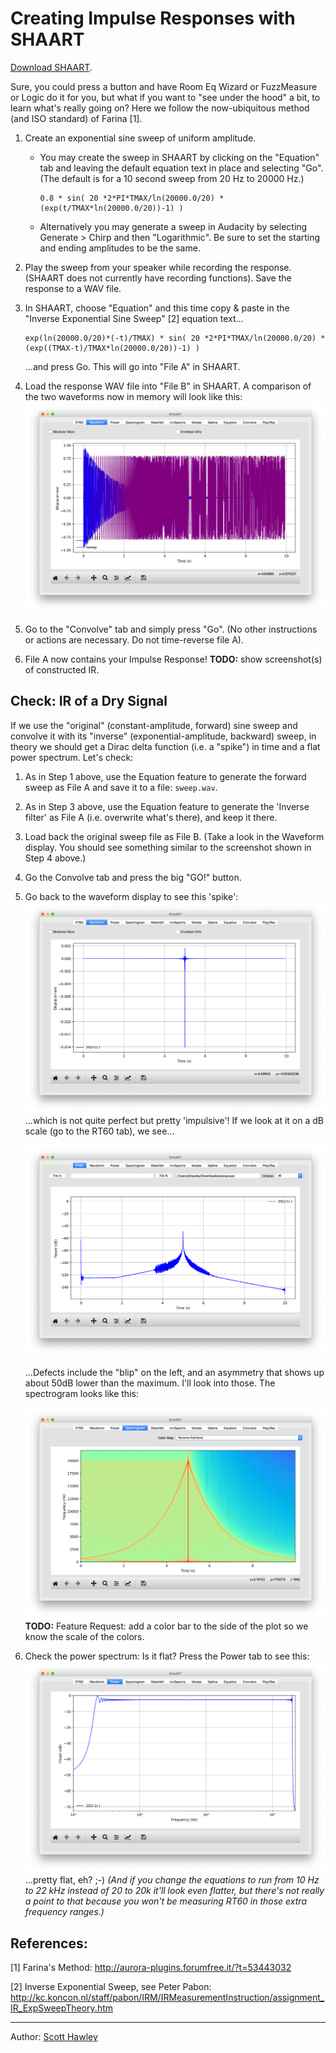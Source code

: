 # Creating Impulse Responses with SHAART

<a href="https://hedges.belmont.edu/~shawley/SHAART/index.html#downloads">Download SHAART</a>.

Sure, you could press a button and have Room Eq Wizard or FuzzMeasure or Logic do it for you, but what if you want to "see under the hood" a bit, to learn what's really going on?   Here we follow the now-ubiquitous method (and ISO standard) of Farina [1].

1. Create an exponential sine sweep of uniform amplitude.

   - You may create the sweep in SHAART by clicking on the "Equation" tab and leaving the default equation text in place and selecting "Go".  (The default is for a 10 second sweep from 20 Hz to 20000 Hz.)

     ```blah 
     0.8 * sin( 20 *2*PI*TMAX/ln(20000.0/20) * (exp(t/TMAX*ln(20000.0/20))-1) )
     ```

   - Alternatively you may generate a sweep in Audacity by selecting Generate > Chirp and then "Logarithmic". Be sure to set the starting and ending amplitudes to be the same.

2. Play the sweep from your speaker while recording the response.  (SHAART does not currently have recording functions).  Save the response to a WAV file.

3. In SHAART, choose "Equation" and this time copy & paste in the "Inverse Exponential Sine Sweep" [2] equation text...

   ```
   exp(ln(20000.0/20)*(-t)/TMAX) * sin( 20 *2*PI*TMAX/ln(20000.0/20) * (exp((TMAX-t)/TMAX*ln(20000.0/20))-1) )
   ```

   ...and press Go.   This will go into "File A" in SHAART.

4. Load the response WAV file into "File B" in SHAART.  A comparison of the two waveforms now in memory will look like this:
   ![ir_sweep_and_inv](ir_sweep_and_inv_waveform.png)

5. Go to the "Convolve" tab and simply press "Go".  (No other instructions or actions are necessary.  Do not time-reverse file A).

6. File A now contains your Impulse Response!
   **TODO:** show screenshot(s) of constructed IR.



## Check: IR of a Dry Signal

If we use the "original" (constant-amplitude, forward) sine sweep and convolve it with its "inverse" (exponential-amplitude, backward) sweep, in theory we should get a Dirac delta function (i.e. a "spike") in time and a flat power spectrum.  Let's check:

1. As in Step 1 above, use the Equation feature to generate the forward sweep as File A and save it to a file: `sweep.wav`. 

2. As in Step 3 above, use the Equation feature to generate the 'Inverse filter' as File A (i.e. overwrite what's there), and keep it there.

3. Load back the original sweep file as File B.  (Take a look in the Waveform display. You should see something similar to the screenshot shown in Step 4 above.)

4. Go the Convolve tab and press the big "GO!" button. 

5. Go back to the waveform display to see this 'spike': ![ir_delta](ir_delta.png)...which is not quite perfect but pretty 'impulsive'!  If we look at it on a dB scale (go to the RT60 tab), we see...

   ![ir_delta_pwr](ir_delta_pwr.png)

   ...Defects include the "blip" on the left, and an asymmetry that shows up about 50dB lower than the maximum. I'll look into those.   The spectrogram looks like this:

   ![ir_spectrogram](ir_spectrogram.png)**TODO:** Feature Request: add a color bar to the side of the plot so we know the scale of the colors. 

6. Check the power spectrum: Is it flat? Press the Power tab to see this: ![ir_power](ir_power.png) ...pretty flat, eh? ;-)   *(And if you change the equations to run from 10 Hz to 22 kHz instead of 20 to 20k it'll look even flatter, but there's not really a point to that because you won't be measuring RT60 in those extra frequency ranges.)*

## References:

[1] Farina's Method: <a href="http://aurora-plugins.forumfree.it/?t=53443032">http://aurora-plugins.forumfree.it/?t=53443032</a>

[2] Inverse Exponential Sweep, see Peter Pabon: http://kc.koncon.nl/staff/pabon/IRM/IRMeasurementInstruction/assignment_IR_ExpSweepTheory.htm

<hr>
Author: <a href="http://hedges.belmont.edu/~shawley">Scott Hawley</a>
</body>
</html>